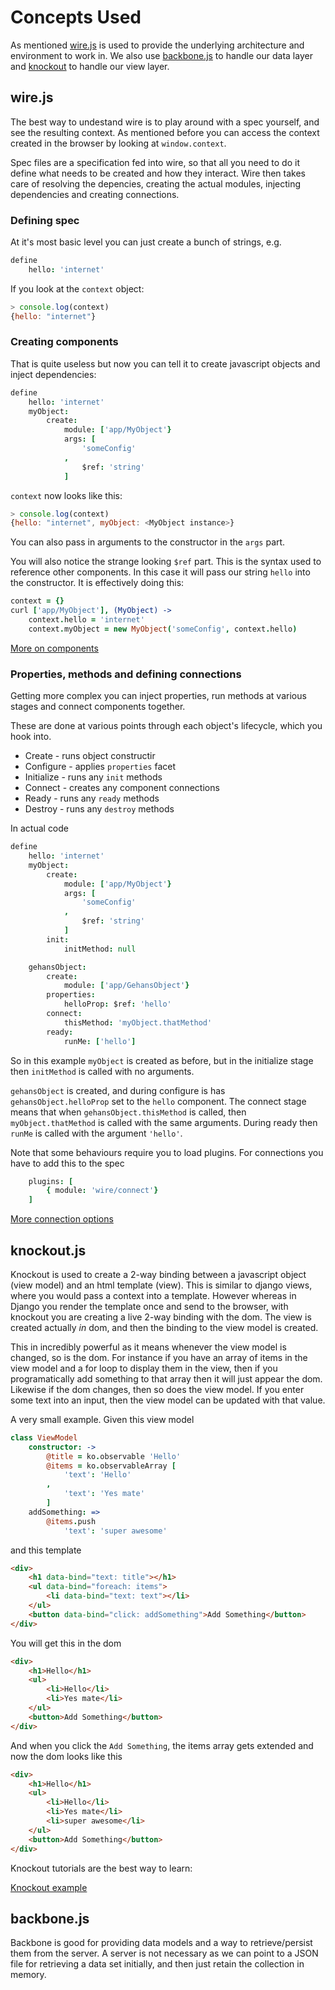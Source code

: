 Concepts Used
=============

As mentioned [wire.js](https://github.com/cujojs/wire) is used to provide the underlying architecture and environment to work in. We also use [backbone.js](http://backbonejs.org/) to handle our data layer and [knockout](http://knockoutjs.com/) to handle our view layer.

wire.js
-------

The best way to undestand wire is to play around with a spec yourself, and see the resulting context. As mentioned before you can access the context created in the browser by looking at `window.context`.

Spec files are a specification fed into wire, so that all you need to do it define what needs to be created and how they interact. Wire then takes care of resolving the depencies, creating the actual modules, injecting dependencies and creating connections.

### Defining spec

At it's most basic level you can just create a bunch of strings, e.g.

```coffeescript
define
    hello: 'internet'
```

If you look at the `context` object:

```javascript
> console.log(context)
{hello: "internet"}
```

### Creating components

That is quite useless but now you can tell it to create javascript objects and inject dependencies:

```coffeescript
define
    hello: 'internet'
    myObject:
        create:
            module: ['app/MyObject'}
            args: [
                'someConfig'
            ,
                $ref: 'string'
            ]
```

`context` now looks like this:

```javascript
> console.log(context)
{hello: "internet", myObject: <MyObject instance>}
```

You can also pass in arguments to the constructor in the `args` part.

You will also notice the strange looking `$ref` part. This is the syntax used to reference other components. In this case it will pass our string `hello` into the constructor. It is effectively doing this:

```coffeescript
context = {}
curl ['app/MyObject'], (MyObject) ->
    context.hello = 'internet'
    context.myObject = new MyObject('someConfig', context.hello)
```

[More on components](https://github.com/cujojs/wire/blob/master/docs/components.md)

### Properties, methods and defining connections

Getting more complex you can inject properties, run methods at various stages and connect components together.

These are done at various points through each object's lifecycle, which you hook into.

* Create - runs object constructir
* Configure - applies `properties` facet
* Initialize - runs any `init` methods
* Connect - creates any component connections
* Ready - runs any `ready` methods
* Destroy - runs any `destroy` methods

In actual code

```coffeescript
define
    hello: 'internet'
    myObject:
        create:
            module: ['app/MyObject'}
            args: [
                'someConfig'
            ,
                $ref: 'string'
            ]
        init:
            initMethod: null

    gehansObject:
        create:
            module: ['app/GehansObject'}
        properties:
            helloProp: $ref: 'hello'
        connect:
            thisMethod: 'myObject.thatMethod'
        ready:
            runMe: ['hello']
```

So in this example `myObject` is created as before, but in the initialize stage then `initMethod` is called with no arguments.

`gehansObject` is created, and during configure is has `gehansObject.helloProp` set to the `hello` component. The connect stage means that when `gehansObject.thisMethod` is called, then `myObject.thatMethod` is called with the same arguments. During ready then `runMe` is called with the argument `'hello'`.

Note that some behaviours require you to load plugins. For connections you have to add this to the spec

```coffeescript
    plugins: [
        { module: 'wire/connect'}
    ]
```

[More connection options](https://github.com/cujojs/wire/blob/master/docs/connections.md)


knockout.js
-----------

Knockout is used to create a 2-way binding between a javascript object (view model) and an html template (view). This is similar to django views, where you would pass a context into a template. However whereas in Django you render the template once and send to the browser, with knockout you are creating a live 2-way binding with the dom. The view is created actually *in* dom, and then the binding to the view model is created.

This in incredibly powerful as it means whenever the view model is changed, so is the dom. For instance if you have an array of items in the view model and a for loop to display them in the view, then if you programatically add something to that array then it will just appear the dom. Likewise if the dom changes, then so does the view model. If you enter some text into an input, then the view model can be updated with that value.

A very small example. Given this view model

```coffeescript
class ViewModel
    constructor: ->
        @title = ko.observable 'Hello'
        @items = ko.observableArray [
            'text': 'Hello'
        ,
            'text': 'Yes mate'
        ]
    addSomething: =>
        @items.push
            'text': 'super awesome'
```

and this template

```html
<div>
    <h1 data-bind="text: title"></h1>
    <ul data-bind="foreach: items">
        <li data-bind="text: text"></li>
    </ul>
    <button data-bind="click: addSomething">Add Something</button>
</div>
```

You will get this in the dom

```html
<div>
    <h1>Hello</h1>
    <ul>
        <li>Hello</li>
        <li>Yes mate</li>
    </ul>
    <button>Add Something</button>
</div>
```

And when you click the `Add Something`, the items array gets extended and now the dom looks like this

```html
<div>
    <h1>Hello</h1>
    <ul>
        <li>Hello</li>
        <li>Yes mate</li>
        <li>super awesome</li>
    </ul>
    <button>Add Something</button>
</div>
```
Knockout tutorials are the best way to learn:

[Knockout example](http://learn.knockoutjs.com/)

backbone.js
-----------

Backbone is good for providing data models and a way to retrieve/persist them from the server. A server is not necessary as we can point to a JSON file for retrieving a data set initially, and then just retain the collection in memory.
